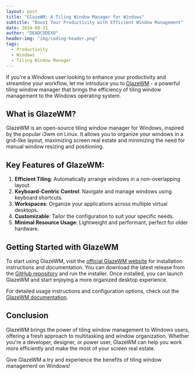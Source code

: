 ```yaml
---
layout: post
title: "GlazeWM: A Tiling Window Manager for Windows"
subtitle: "Boost Your Productivity with Efficient Window Management"
date: 2024-08-31
author: "DEADCODEXO"
header-img: "img/coding-header.png"
tags:
  - Productivity
  - Windows
  - Tiling Window Manager
---
```


If you're a Windows user looking to enhance your productivity and streamline your workflow, let me introduce you to [GlazeWM](https://github.com/glzr-io/glazewm) - a powerful tiling window manager that brings the efficiency of tiling window management to the Windows operating system.

## What is GlazeWM?

GlazeWM is an open-source tiling window manager for Windows, inspired by the popular i3wm on Linux. It allows you to organize your windows in a grid-like layout, maximizing screen real estate and minimizing the need for manual window resizing and positioning.

## Key Features of GlazeWM:

1. **Efficient Tiling**: Automatically arrange windows in a non-overlapping layout.
2. **Keyboard-Centric Control**: Navigate and manage windows using keyboard shortcuts.
3. **Workspaces**: Organize your applications across multiple virtual desktops.
4. **Customizable**: Tailor the configuration to suit your specific needs.
5. **Minimal Resource Usage**: Lightweight and performant, perfect for older hardware.

## Getting Started with GlazeWM

To start using GlazeWM, visit the [official GlazeWM website](https://github.com/glzr-io/glazewm) for installation instructions and documentation. You can download the latest release from the [GitHub repository](https://github.com/glzr-io/glazewm/releases) and run the installer. Once installed, you can launch GlazeWM and start enjoying a more organized desktop experience.

For detailed usage instructions and configuration options, check out the [GlazeWM documentation](https://github.com/glzr-io/glazewm#config-docs).

## Conclusion

GlazeWM brings the power of tiling window management to Windows users, offering a fresh approach to multitasking and window organization. Whether you're a developer, designer, or power user, GlazeWM can help you work more efficiently and make the most of your screen real estate.

Give GlazeWM a try and experience the benefits of tiling window management on Windows!
